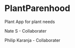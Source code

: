 # PlantParenhood
Plant App for plant needs

Nate S - Collaborater 


Philip Karanja - Collaborater 
